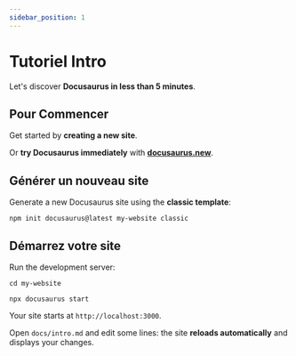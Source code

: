 ```yaml
---
sidebar_position: 1
---
```


# Tutoriel Intro

Let's discover **Docusaurus in less than 5 minutes**.

## Pour Commencer

Get started by **creating a new site**.

Or **try Docusaurus immediately** with **[docusaurus.new](https://docusaurus.new)**.

## Générer un nouveau site

Generate a new Docusaurus site using the **classic template**:

```shell
npm init docusaurus@latest my-website classic
```

## Démarrez votre site

Run the development server:

```shell
cd my-website

npx docusaurus start
```

Your site starts at `http://localhost:3000`.

Open `docs/intro.md` and edit some lines: the site **reloads automatically** and displays your changes.
